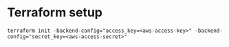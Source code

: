 # Terraform setup

```hcl
terraform init -backend-config="access_key=<aws-access-key>" -backend-config="secret_key=<aws-access-secret>"
```
